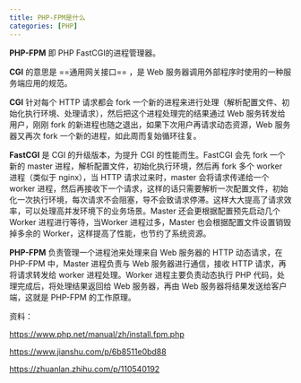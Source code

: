```yaml
---
title: PHP-FPM是什么
categories: [PHP]
---
```


**PHP-FPM** 即 PHP FastCGI的进程管理器。

**CGI** 的意思是 ==通用网关接口== ，是 Web 服务器调用外部程序时使用的一种服务端应用的规范。

**CGI** 针对每个 HTTP 请求都会 fork 一个新的进程来进行处理（解析配置文件、初始化执行环境、处理请求），然后把这个进程处理完的结果通过 Web 服务转发给用户，刚刚 fork 的新进程也随之退出，如果下次用户再请求动态资源，Web 服务器又再次 fork 一个新的进程，如此周而复始循环往复。



**FastCGI** 是 CGI 的升级版本，为提升 CGI 的性能而生。FastCGI 会先 fork 一个新的 master 进程，解析配置文件，初始化执行环境，然后再 fork 多个 worker 进程（类似于 nginx），当 HTTP 请求过来时，master 会将请求传递给一个 worker 进程，然后再接收下一个请求，这样的话只需要解析一次配置文件，初始化一次执行环境，每次请求不会阻塞，导不会致请求停滞。这样大大提高了请求效率，可以处理高并发环境下的业务场景。Master 还会更根据配置预先启动几个 Worker 进程进行等待，当Worker 进程过多，Master 也会根据配置文件设置销毁掉多余的 Worker，这样提高了性能，也节约了系统资源。



**PHP-FPM** 负责管理一个进程池来处理来自 Web 服务器的 HTTP 动态请求，在PHP-FPM 中，Master 进程负责与 Web 服务器进行通信，接收 HTTP 请求，再将请求转发给 worker 进程处理。Worker 进程主要负责动态执行 PHP 代码，处理完成后，将处理结果返回给 Web 服务器，再由 Web 服务器将结果发送给客户端，这就是 PHP-FPM 的工作原理。



资料：

https://www.php.net/manual/zh/install.fpm.php

https://www.jianshu.com/p/6b8511e0bd88

https://zhuanlan.zhihu.com/p/110540192